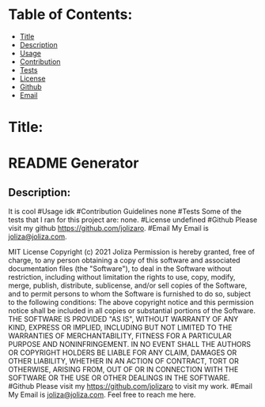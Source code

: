# Table of Contents:
* [Title](#Title)
* [Description](#Description)
* [Usage](#Usage)
* [Contribution](#Contribution)
* [Tests](#Tests)
* [License](#License)
* [Github](#Github)
* [Email](#Email)

# Title:
# README Generator
## Description:
It is cool
#Usage
idk
#Contribution Guidelines
none
#Tests
Some of the tests that I ran for this project are: none.
#License
undefined
#Github
Please visit my github https://github.com/jolizaro.
#Email
My Email is joliza@joliza.com.

MIT License
Copyright (c) 2021 Joliza
Permission is hereby granted, free of charge, to any person obtaining a copy
of this software and associated documentation files (the "Software"), to deal
in the Software without restriction, including without limitation the rights
to use, copy, modify, merge, publish, distribute, sublicense, and/or sell
copies of the Software, and to permit persons to whom the Software is
furnished to do so, subject to the following conditions:
The above copyright notice and this permission notice shall be included in all
copies or substantial portions of the Software.
THE SOFTWARE IS PROVIDED "AS IS", WITHOUT WARRANTY OF ANY KIND, EXPRESS OR
IMPLIED, INCLUDING BUT NOT LIMITED TO THE WARRANTIES OF MERCHANTABILITY,
FITNESS FOR A PARTICULAR PURPOSE AND NONINFRINGEMENT. IN NO EVENT SHALL THE
AUTHORS OR COPYRIGHT HOLDERS BE LIABLE FOR ANY CLAIM, DAMAGES OR OTHER
LIABILITY, WHETHER IN AN ACTION OF CONTRACT, TORT OR OTHERWISE, ARISING FROM,
OUT OF OR IN CONNECTION WITH THE SOFTWARE OR THE USE OR OTHER DEALINGS IN THE
SOFTWARE.
#Github
Please visit my https://github.com/jolizaro to visit my work.
#Email
My Email is joliza@joliza.com. Feel free to reach me here.